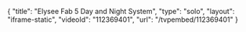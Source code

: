 {
    "title": "Elysee Fab 5 Day and Night System",
    "type": "solo",
    "layout": "iframe-static",
    "videoId": "112369401",
    "url": "\/tvpembed\/112369401"
}